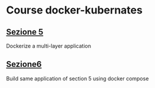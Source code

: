# Course docker-kubernates

## [Sezione 5](https://github.com/StefanoCipriani/docker-kubernates/blob/master/sezione-5-building-multi-container-applications-with-docker/sezione-5-readme-md)

Dockerize a multi-layer application

## [Sezione6](https://github.com/StefanoCipriani/docker-kubernates/blob/master/sezione-6-docker-compose/sezione-6-readme-docker-compose.md#docker-compose-example)

Build same application of section 5 using docker compose
